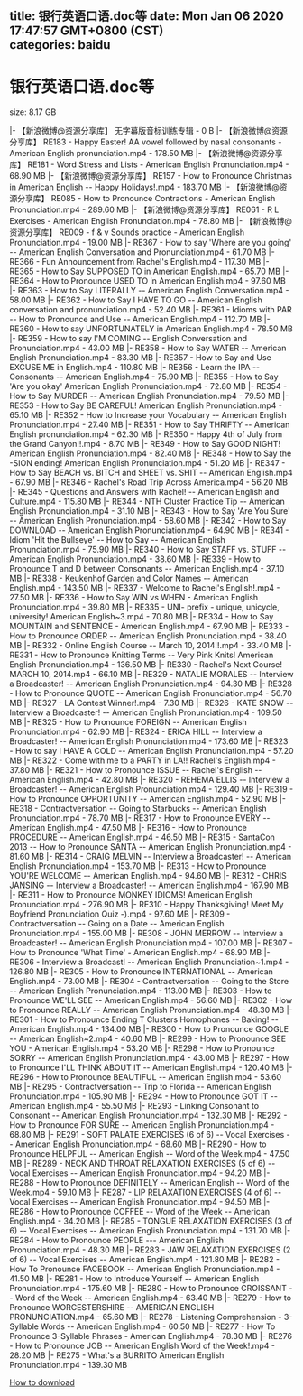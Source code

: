 
title: 银行英语口语.doc等
date: Mon Jan 06 2020 17:47:57 GMT+0800 (CST)    
categories: baidu
---

# 银行英语口语.doc等
size: 8.17 GB
 
 
|- 【新浪微博@资源分享库】 无字幕版音标训练专辑 - 0 B
|- 【新浪微博@资源分享库】 RE183 - Happy Easter!  AA vowel followed by nasal consonants - American English pronunciation.mp4 - 178.50 MB
|- 【新浪微博@资源分享库】 RE181 - Word Stress and Lists -  American English Pronunciation.mp4 - 68.90 MB
|- 【新浪微博@资源分享库】 RE157 - How to Pronounce Christmas in American English -- Happy Holidays!.mp4 - 183.70 MB
|- 【新浪微博@资源分享库】 RE085 - How to Pronounce Contractions - American English Pronunciation.mp4 - 289.60 MB
|- 【新浪微博@资源分享库】 RE061 - R   L Exercises - American English Pronunciation.mp4 - 78.80 MB
|- 【新浪微博@资源分享库】 RE009 - f & v Sounds practice -  American English Pronunciation.mp4 - 19.00 MB
|- RE367 - How to say 'Where are you going' -- American English Conversation and Pronunciation.mp4 - 61.70 MB
|- RE366 - Fun Announcement from Rachel's English.mp4 - 117.30 MB
|- RE365 - How to Say SUPPOSED TO in American English.mp4 - 65.70 MB
|- RE364 - How to Pronounce USED TO in American English.mp4 - 97.60 MB
|- RE363 - How to Say LITERALLY -- American English Conversation.mp4 - 58.00 MB
|- RE362 - How to Say I HAVE TO GO -- American English conversation and pronunciation.mp4 - 52.40 MB
|- RE361 - Idioms with PAR -- How to Pronounce and Use -- American English.mp4 - 112.70 MB
|- RE360 - How to say UNFORTUNATELY in American English.mp4 - 78.50 MB
|- RE359 - How to say I'M COMING -- English Conversation and Pronunciation.mp4 - 43.00 MB
|- RE358 - How to Say WATER -- American English Pronunciation.mp4 - 83.30 MB
|- RE357 - How to Say and Use EXCUSE ME in English.mp4 - 110.80 MB
|- RE356 - Learn the IPA -- Consonants -- American English.mp4 - 75.90 MB
|- RE355 - How to Say 'Are you okay' American English Pronunciation.mp4 - 72.80 MB
|- RE354 - How to Say MURDER -- American English Pronunciation.mp4 - 79.50 MB
|- RE353 - How to Say BE CAREFUL!  American English Pronunciation.mp4 - 65.10 MB
|- RE352 - How to Increase your Vocabulary -- American English Pronunciation.mp4 - 27.40 MB
|- RE351 - How to Say THRIFTY -- American English pronunciation.mp4 - 62.30 MB
|- RE350 - Happy 4th of July from the Grand Canyon!!.mp4 - 8.70 MB
|- RE349 - How to Say GOOD NIGHT!  American English Pronunciation.mp4 - 82.40 MB
|- RE348 - How to Say the -SION ending!  American English Pronunciation.mp4 - 51.20 MB
|- RE347 - How to Say BEACH vs. BITCH and SHEET vs. SHIT -- American English.mp4 - 67.90 MB
|- RE346 - Rachel's Road Trip Across America.mp4 - 56.20 MB
|- RE345 - Questions and Answers with Rachel!  -- American English and Culture.mp4 - 115.80 MB
|- RE344 - NTH Cluster Practice Tip -- American English Pronunciation.mp4 - 31.10 MB
|- RE343 - How to Say 'Are You Sure' -- American English Pronunciation.mp4 - 58.60 MB
|- RE342 - How to Say DOWNLOAD -- American English Pronunciation.mp4 - 64.90 MB
|- RE341 - Idiom 'Hit the Bullseye' -- How to Say -- American English Pronunciation.mp4 - 75.90 MB
|- RE340 - How to Say STAFF vs. STUFF -- American English Pronunciation.mp4 - 38.60 MB
|- RE339 - How to Pronounce T and D between Consonants -- American English.mp4 - 37.10 MB
|- RE338 - Keukenhof Garden and Color Names -- American English.mp4 - 143.50 MB
|- RE337 - Welcome to Rachel's English!.mp4 - 27.50 MB
|- RE336 - How to Say WIN vs WHEN - American English Pronunciation.mp4 - 39.80 MB
|- RE335 - UNI- prefix -  unique, unicycle, university! American English~3.mp4 - 70.80 MB
|- RE334 - How to Say MOUNTAIN and SENTENCE - American English.mp4 - 67.90 MB
|- RE333 - How to Pronounce ORDER -- American English Pronunciation.mp4 - 38.40 MB
|- RE332 - Online English Course -- March 10, 2014!!.mp4 - 33.40 MB
|- RE331 - How to Pronounce Knitting Terms -- Very Pink Knits!  American English Pronunciation.mp4 - 136.50 MB
|- RE330 - Rachel's Next Course!  MARCH 10, 2014.mp4 - 66.10 MB
|- RE329 - NATALIE MORALES  -- Interview a Broadcaster! -- American English Pronunciation.mp4 - 94.30 MB
|- RE328 - How to Pronounce QUOTE -- American English Pronunciation.mp4 - 56.70 MB
|- RE327 - LA Contest Winner!.mp4 - 7.30 MB
|- RE326 - KATE SNOW -- Interview a Broadcaster! -- American English Pronunciation.mp4 - 109.50 MB
|- RE325 - How to Pronounce FOREIGN -- American English Pronunciation.mp4 - 62.90 MB
|- RE324 - ERICA HILL -- Interview a Broadcaster! -- American English Pronunciation.mp4 - 173.60 MB
|- RE323 - How to say I HAVE A COLD -- American English Pronunciation.mp4 - 57.20 MB
|- RE322 - Come with me to a PARTY in LA!! Rachel's English.mp4 - 37.80 MB
|- RE321 - How to Pronounce ISSUE -- Rachel's English -- American English.mp4 - 42.80 MB
|- RE320 - REHEMA ELLIS -- Interview a Broadcaster! -- American English Pronunciation.mp4 - 129.40 MB
|- RE319 - How to Pronounce OPPORTUNITY -- American English.mp4 - 52.90 MB
|- RE318 - Contractversation -- Going to Starbucks -- American English Pronunciation.mp4 - 78.70 MB
|- RE317 - How to Pronounce EVERY -- American English.mp4 - 47.50 MB
|- RE316 - How to Pronounce PROCEDURE -- American English.mp4 - 46.50 MB
|- RE315 - SantaCon 2013 -- How to Pronounce SANTA -- American English Pronunciation.mp4 - 81.60 MB
|- RE314 - CRAIG MELVIN -- Interview a Broadcaster! -- American English Pronunciation.mp4 - 153.70 MB
|- RE313 - How to Pronounce YOU'RE WELCOME -- American English.mp4 - 94.60 MB
|- RE312 - CHRIS JANSING -- Interview a Broadcaster! -- American English.mp4 - 167.90 MB
|- RE311 - How to Pronounce MONKEY IDIOMS!  American English Pronunciation.mp4 - 276.90 MB
|- RE310 - Happy Thanksgiving!  Meet My Boyfriend   Pronunciation Quiz  -).mp4 - 97.60 MB
|- RE309 - Contractversation -- Going on a Date -- American English Pronunciation.mp4 - 155.00 MB
|- RE308 - JOHN MERROW -- Interview a Broadcaster!  -- American English Pronunciation.mp4 - 107.00 MB
|- RE307 - How to Pronounce 'What Time' - American English.mp4 - 68.90 MB
|- RE306 - Interview a Broadcast!  -- American English Pronunciation~1.mp4 - 126.80 MB
|- RE305 - How to Pronounce INTERNATIONAL -- American English.mp4 - 73.00 MB
|- RE304 - Contractversation -- Going to the Store -- American English Pronunciation.mp4 - 113.00 MB
|- RE303 - How to Pronounce WE'LL SEE -- American English.mp4 - 56.60 MB
|- RE302 - How to Pronounce REALLY -- American English Pronunciation.mp4 - 48.30 MB
|- RE301 - How to Pronounce Ending T Clusters   Homophones -- Baking! -- American English.mp4 - 134.00 MB
|- RE300 - How to Pronounce GOOGLE -- American English~2.mp4 - 40.60 MB
|- RE299 - How to Pronounce SEE YOU - American English.mp4 - 53.20 MB
|- RE298 - How to Pronounce SORRY -- American English Pronunciation.mp4 - 43.00 MB
|- RE297 - How to Pronounce I'LL THINK ABOUT IT -- American English.mp4 - 120.40 MB
|- RE296 - How to Pronounce BEAUTIFUL -- American English.mp4 - 53.60 MB
|- RE295 - Contractversation -- Trip to Florida -- American English Pronunciation.mp4 - 105.90 MB
|- RE294 - How to Pronounce GOT IT -- American English.mp4 - 55.50 MB
|- RE293 - Linking Consonant to Consonant -- American English Pronunciation.mp4 - 132.30 MB
|- RE292 - How to Pronounce FOR SURE -- American English Pronunciation.mp4 - 68.80 MB
|- RE291 - SOFT PALATE EXERCISES (6 of 6) -- Vocal Exercises -- American English Pronunciation.mp4 - 68.60 MB
|- RE290 - How to Pronounce HELPFUL -- American English -- Word of the Week.mp4 - 47.50 MB
|- RE289 - NECK AND THROAT RELAXATION EXERCISES (5 of 6) -- Vocal Exercises -- American English Pronunciation.mp4 - 94.20 MB
|- RE288 - How to Pronounce DEFINITELY -- American English -- Word of the Week.mp4 - 59.10 MB
|- RE287 - LIP RELAXATION EXERCISES (4 of 6) -- Vocal Exercises -- American English Pronunciation.mp4 - 94.50 MB
|- RE286 - How to Pronounce COFFEE -- Word of the Week -- American English.mp4 - 34.20 MB
|- RE285 - TONGUE RELAXATION EXERCISES (3 of 6) -- Vocal Exercises -- American English Pronunciation.mp4 - 131.70 MB
|- RE284 - How to Pronounce PEOPLE --- American English Pronunciation.mp4 - 48.30 MB
|- RE283 - JAW RELAXATION EXERCISES (2 of 6)  -- Vocal Exercises -- American English.mp4 - 121.80 MB
|- RE282 - How To Pronounce FACEBOOK -- American English Pronunciation.mp4 - 41.50 MB
|- RE281 - How to Introduce Yourself -- American English Pronunciation.mp4 - 175.60 MB
|- RE280 - How to Pronounce CROISSANT -- Word of the Week -- American English.mp4 - 63.40 MB
|- RE279 - How to Pronounce WORCESTERSHIRE -- AMERICAN ENGLISH PRONUNCIATION.mp4 - 65.60 MB
|- RE278 - Listening Comprehension - 3-Syllable Words -- American English.mp4 - 60.50 MB
|- RE277 - How To Pronounce 3-Syllable Phrases - American English.mp4 - 78.30 MB
|- RE276 - How to Pronounce JOB -- American English Word of the Week!.mp4 - 28.20 MB
|- RE275 - What's a BURRITO  American English Pronunciation.mp4 - 139.30 MB

[How to download](https://bpcam.bemobtrk.com/go/2ceec3aa-1ca2-46d6-b9ff-aaa5c184517c?jno=2726)
